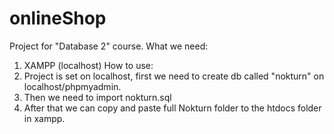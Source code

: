 # onlineShop
Project for "Database 2" course.
What we need:  
1) XAMPP (localhost)
How to use:  
1) Project is set on localhost, first we need to create db called "nokturn" on localhost/phpmyadmin.
2) Then we need to import nokturn.sql
3) After that we can copy and paste full Nokturn folder to the htdocs folder in xampp.
